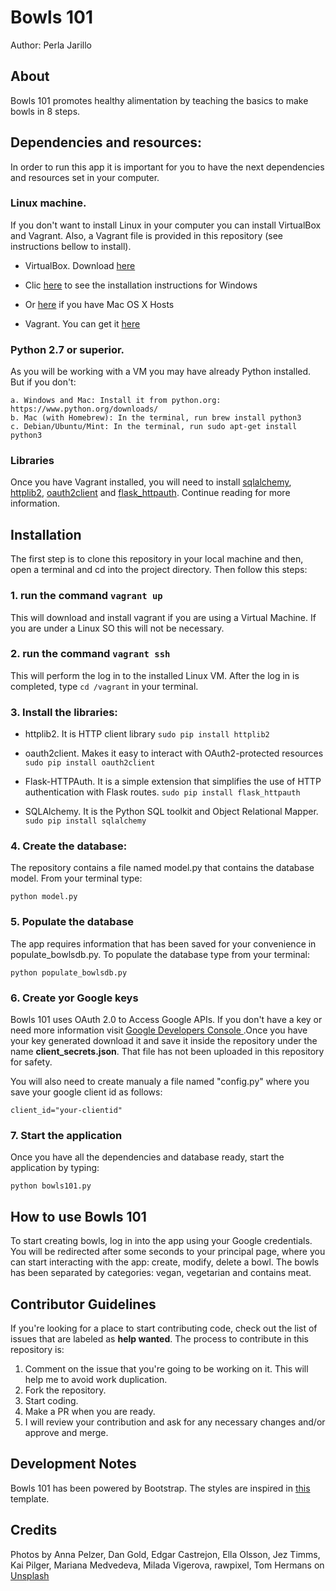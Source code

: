 # Bowls 101

Author: Perla Jarillo

## About

Bowls 101 promotes healthy alimentation by teaching the basics to make bowls in 8 steps.

## Dependencies and resources:

In order to run this app it is important for you to have the next dependencies and resources set in your computer.

### Linux machine.

If you don't want to install Linux in your computer you can install VirtualBox and Vagrant. Also, a Vagrant file is provided in this repository (see instructions bellow to install).

- VirtualBox. Download [here](https://www.virtualbox.org/wiki/Downloads)
- Clic [here](https://www.virtualbox.org/manual/ch02.html#installation_windows) to see the installation instructions for Windows
- Or [here](https://www.virtualbox.org/manual/ch02.html#installation-mac) if you have Mac OS X Hosts

- Vagrant. You can get it [here](https://www.vagrantup.com/downloads.html)

### Python 2.7 or superior.

As you will be working with a VM you may have already Python installed. But if you don't:

    a. Windows and Mac: Install it from python.org: https://www.python.org/downloads/
    b. Mac (with Homebrew): In the terminal, run brew install python3
    c. Debian/Ubuntu/Mint: In the terminal, run sudo apt-get install python3

### Libraries

Once you have Vagrant installed, you will need to install [sqlalchemy](https://www.sqlalchemy.org/), [httplib2](https://pypi.org/project/httplib2/), [oauth2client](https://oauth2client.readthedocs.io/en/latest/) and [flask_httpauth](https://flask-httpauth.readthedocs.io/en/latest/). Continue reading for more information.

## Installation

The first step is to clone this repository in your local machine and then, open a terminal and cd into the project directory. Then follow this steps:

### 1. run the command `vagrant up`

This will download and install vagrant if you are using a Virtual Machine. If you are under a Linux SO this will not be necessary.

### 2. run the command `vagrant ssh`

This will perform the log in to the installed Linux VM. After the log in is completed, type `cd /vagrant` in your terminal.

### 3. Install the libraries:

- httplib2. It is HTTP client library
  `sudo pip install httplib2`

- oauth2client. Makes it easy to interact with OAuth2-protected resources
  `sudo pip install oauth2client`

- Flask-HTTPAuth. It is a simple extension that simplifies the use of HTTP authentication with Flask routes.
  `sudo pip install flask_httpauth`

- SQLAlchemy. It is the Python SQL toolkit and Object Relational Mapper.
  `sudo pip install sqlalchemy`

### 4. Create the database:

The repository contains a file named model.py that contains the database model. From your terminal type:

`python model.py`

### 5. Populate the database

The app requires information that has been saved for your convenience in populate_bowlsdb.py.
To populate the database type from your terminal:

`python populate_bowlsdb.py`

### 6. Create yor Google keys

Bowls 101 uses OAuth 2.0 to Access Google APIs. If you don't have a key or need more information visit [Google Developers Console ](https://console.developers.google.com/).Once you have your key generated download it and save it inside the repository under the name **client_secrets.json**. That file has not been uploaded in this repository for safety.

You will also need to create manualy a file named "config.py" where you save your google client id as follows:

`client_id="your-clientid"`

### 7. Start the application

Once you have all the dependencies and database ready, start the application by typing:

`python bowls101.py`

## How to use Bowls 101

To start creating bowls, log in into the app using your Google credentials. You will be redirected after some seconds to your principal page, where you can start interacting with the app: create, modify, delete a bowl. The bowls has been separated by categories: vegan, vegetarian and contains meat.

## Contributor Guidelines

If you're looking for a place to start contributing code, check out the list of issues that are labeled as **help wanted**. The process to contribute in this repository is:

1. Comment on the issue that you're going to be working on it. This will help me to avoid work duplication.
2. Fork the repository.
3. Start coding.
4. Make a PR when you are ready.
5. I will review your contribution and ask for any necessary changes and/or approve and merge.

## Development Notes

Bowls 101 has been powered by Bootstrap. The styles are inspired in [this](https://startbootstrap.com/template-overviews/agency) template.

## Credits

Photos by Anna Pelzer, Dan Gold, Edgar Castrejon, Ella Olsson, Jez Timms,
Kai Pilger, Mariana Medvedeva, Milada Vigerova, rawpixel, Tom Hermans on
[Unsplash](https://unsplash.com/search/photos/splash)
